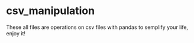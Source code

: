 # csv_manipulation
These all files are operations on csv files with pandas to semplify your life, enjoy it!
